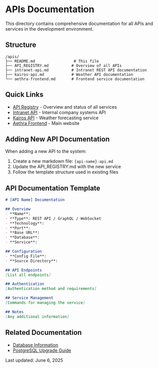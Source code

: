 # APIs Documentation

This directory contains comprehensive documentation for all APIs and services in the development environment.

## Structure

```
/apis/
├── README.md                 # This file
├── API_REGISTRY.md          # Overview of all APIs
├── intranet-api.md          # Intranet REST API documentation
├── kairos-api.md            # Weather API documentation
└── aethra-frontend.md       # Frontend service documentation
```

## Quick Links

- [API Registry](./API_REGISTRY.md) - Overview and status of all services
- [Intranet API](./intranet-api.md) - Internal company systems API
- [Kairos API](./kairos-api.md) - Weather forecasting service
- [Aethra Frontend](./aethra-frontend.md) - Main website

## Adding New API Documentation

When adding a new API to the system:

1. Create a new markdown file: `{api-name}-api.md`
2. Update the API_REGISTRY.md with the new service
3. Follow the template structure used in existing files

## API Documentation Template

```markdown
# [API Name] Documentation

## Overview
- **Name**: 
- **Type**: REST API / GraphQL / WebSocket
- **Technology**: 
- **Port**: 
- **Base URL**: 
- **Database**: 
- **Service**: 

## Configuration
- **Config File**: 
- **Source Directory**: 

## API Endpoints
[List all endpoints]

## Authentication
[Authentication method and requirements]

## Service Management
[Commands for managing the service]

## Notes
[Any additional information]
```

## Related Documentation

- [Database Information](/home/sellinios/development/databases/DATABASE_INFO.md)
- [PostgreSQL Upgrade Guide](/home/sellinios/development/databases/postgresql_upgrade_guide.md)

Last updated: June 6, 2025